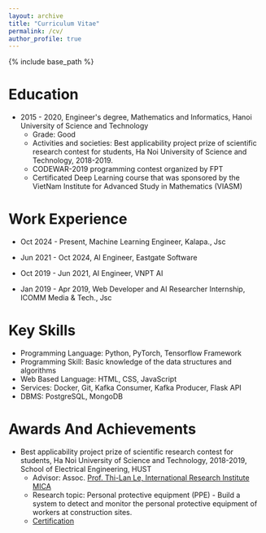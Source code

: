 ```yaml
---
layout: archive
title: "Curriculum Vitae"
permalink: /cv/
author_profile: true
---
```



{% include base_path %}

Education
======

* 2015 - 2020, Engineer's degree, Mathematics and Informatics, Hanoi University of Science and Technology
    * Grade: Good
    * Activities and societies: Best applicability project prize of scientific research contest for students, Ha Noi University of Science and Technology, 2018-2019.
    * CODEWAR-2019 programming contest organized by FPT
    * Certificated Deep Learning course that was sponsored by the VietNam Institute for Advanced Study in Mathematics (VIASM)


Work Experience
======

* Oct 2024 - Present, Machine Learning Engineer, Kalapa., Jsc

* Jun 2021 - Oct 2024, AI Engineer, Eastgate Software

* Oct 2019 - Jun 2021, AI Engineer, VNPT AI

* Jan 2019 - Apr 2019, Web Developer and AI Researcher Internship, ICOMM Media & Tech., Jsc


Key Skills
======

* Programming Language: Python, PyTorch, Tensorflow Framework
* Programming Skill: Basic knowledge of the data structures and algorithms
* Web Based Language: HTML, CSS, JavaScript
* Services: Docker, Git, Kafka Consumer, Kafka Producer, Flask API
* DBMS: PostgreSQL, MongoDB


Awards And Achievements
======

* Best applicability project prize of scientific research contest for students, Ha Noi University of Science and Technology, 2018-2019, School of Electrical Engineering, HUST
    * Advisor: Assoc. <a href="https://www.mica.edu.vn/perso/Le-Thi-Lan/"> Prof. Thi-Lan Le, International Research Institute MICA </a>
    * Research topic: Personal protective equipment (PPE) - Build a system to detect and monitor the personal protective equipment of workers at construction sites.
    * <a href="https://drive.google.com/file/d/1F4LfXRhZaTePhUQrd9n96gj2iiRv76cO/view">Certification</a>

